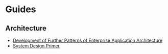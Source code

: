 # Guides

## Architecture

- [Development of Further Patterns of Enterprise Application Architecture](https://martinfowler.com/eaaDev/)
- [System Design Primer](https://github.com/donnemartin/system-design-primer)